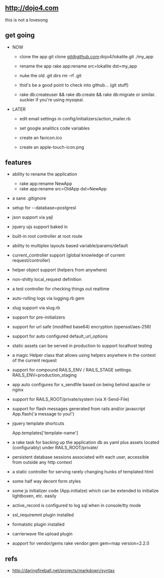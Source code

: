 ## http://dojo4.com

  this is not a lovesong


## get going

  * NOW

    * clone the app
        git clone git@github.com:dojo4/lokalite.git ./my_app

    * rename the app
        rake app:rename src=lokalite dst=my_app

    * nuke the old .git dirs
        rm -rf .git

    * thid's be a good point to check into github...
        (git stuff)

    * rake db:createuser && rake db:create && rake db:migrate
        or similar.  suckier if you're using mysqeal.

  * LATER

    * edit email settings in config/initializers/action_mailer.rb

    * set google analitics code variables

    * create an favicon.ico

    * create an apple-touch-icon.png



## features 

  * ability to rename the application
    * rake app:rename NewApp
    * rake app:rename src=OldApp dst=NewApp

  * a sane .gitignore

  * setup for --database=postgresl

  * json support via yajl

  * jquery ujs support baked in

  * built-in root controller at root route

  * ability to multiplex layouts based variable/params/default

  * current_controller support (global knowledge of current request/controller)

  * helper object support (helpers from anywhere)

  * non-shitty local_request definition

  * a test controller for checking things out realtime

  * auto-rolling logs via logging.rb gem

  * slug support via slug.rb

  * support for pre-initializers

  * support for url safe (modified base64) encryption (openssl/aes-256)

  * support for auto configured default_url_options

  * static assets can be served in production to support localhost testing

  * a magic Helper class that allows using helpers anywhere in the context of the current request

  * support for compound RAILS_ENV / RAILS_STAGE settings.  RAILS_ENV=production_staging

  * app auto configures for x_sendfile based on being behind apache or nginx

  * support for RAILS_ROOT/private/system (via X-Send-File)

  * support for flash messages generated from rails and/or javascript
      App.flash('a message to you!')

  * jquery template shortcuts
      <script class='template' name='template-name' type='text/x-jquery-tmpl'> ... </script>
      App.templates['template-name']

  * a rake task for backing up the application db as yaml plus assets located
    (configurably) under RAILS_ROOT/private/

  * persistent database sessions associated with each user, accessible from
    outside any http context

  * a static controller for serving rarely changing hunks of templated html

  * some half way decent form styles

  * some js initializer code (App.initialze) which can be extended to initialize lightboxen, etc. easily

  * active_record is configured to log sql when in console/tty mode

  * ssl_requiremnt plugin installed

  * formatstic plugin installed

  * carrierwave file upload plugin

  * aupport for vendor/gems
      rake vendor:gem gem=map version=2.2.0





## refs
 
  * http://daringfireball.net/projects/markdown/syntax

